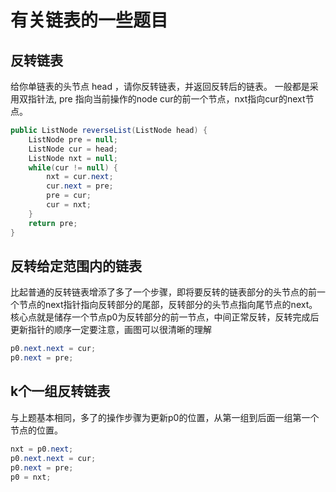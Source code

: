 # 有关链表的一些题目

## 反转链表

给你单链表的头节点 head ，请你反转链表，并返回反转后的链表。
一般都是采用双指针法, pre 指向当前操作的node cur的前一个节点，nxt指向cur的next节点。

```java
public ListNode reverseList(ListNode head) {
    ListNode pre = null;
    ListNode cur = head;
    ListNode nxt = null;
    while(cur != null) {
        nxt = cur.next;
        cur.next = pre;
        pre = cur;
        cur = nxt;
    }
    return pre;
}
```

## 反转给定范围内的链表

比起普通的反转链表增添了多了一个步骤，即将要反转的链表部分的头节点的前一个节点的next指针指向反转部分的尾部，反转部分的头节点指向尾节点的next。核心点就是储存一个节点p0为反转部分的前一节点，中间正常反转，反转完成后更新指针的顺序一定要注意，画图可以很清晰的理解

```java
p0.next.next = cur;
p0.next = pre;
```

## k个一组反转链表

与上题基本相同，多了的操作步骤为更新p0的位置，从第一组到后面一组第一个节点的位置。

```java
nxt = p0.next;
p0.next.next = cur;
p0.next = pre;
p0 = nxt;
```
